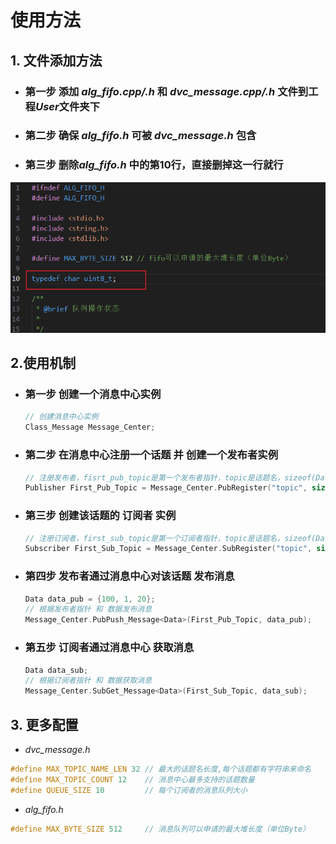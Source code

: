 # 使用方法
## 1. 文件添加方法
*  ### 第一步 添加 *alg_fifo.cpp/.h*  和 *dvc_message.cpp/.h* 文件到工程*User*文件夹下
*  ### 第二步 确保 *alg_fifo.h* 可被 *dvc_message.h* 包含
*  ### 第三步 删除*alg_fifo.h* 中的第10行，直接删掉这一行就行
![](./pictures/类型定义.png) 

## 2.使用机制
*  ### 第一步   创建一个消息中心实例      
 
    ```c++
    // 创建消息中心实例 
    Class_Message Message_Center;
    ```
*  ### 第二步  在消息中心注册一个话题  并  创建一个发布者实例
  
    ```c++
    // 注册发布者，fisrt_pub_topic是第一个发布者指针，topic是话题名，sizeof(Data)是话题消息数据长度
    Publisher First_Pub_Topic = Message_Center.PubRegister("topic", sizeof(Data));
    ```

*  ### 第三步 创建该话题的 订阅者 实例

    ```c++
    // 注册订阅者，first_sub_topic是第一个订阅者指针，topic是话题名，sizeof(Data)是话题消息数据长度
    Subscriber First_Sub_Topic = Message_Center.SubRegister("topic", sizeof(Data));
    ```
*  ### 第四步 发布者通过消息中心对该话题 发布消息
 
    ```c++
    Data data_pub = {100, 1, 20};
    // 根据发布者指针 和 数据发布消息
    Message_Center.PubPush_Message<Data>(First_Pub_Topic, data_pub);
    ```

*  ### 第五步 订阅者通过消息中心 获取消息
    ```c++
    Data data_sub;
    // 根据订阅者指针 和 数据获取消息
    Message_Center.SubGet_Message<Data>(First_Sub_Topic, data_sub);
    ```
## 3. 更多配置

* *dvc_message.h*
```c++
#define MAX_TOPIC_NAME_LEN 32 // 最大的话题名长度,每个话题都有字符串来命名
#define MAX_TOPIC_COUNT 12    // 消息中心最多支持的话题数量
#define QUEUE_SIZE 10         // 每个订阅者的消息队列大小
```

* *alg_fifo.h*
```c++
#define MAX_BYTE_SIZE 512     // 消息队列可以申请的最大堆长度（单位Byte）
```

